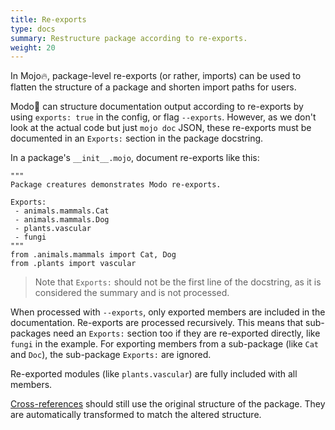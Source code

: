 ```yaml
---
title: Re-exports
type: docs
summary: Restructure package according to re-exports.
weight: 20
---
```


In Mojo🔥, package-level re-exports (or rather, imports) can be used
to flatten the structure of a package and shorten import paths for users.

Modo🧯 can structure documentation output according to re-exports
by using `exports: true` in the config, or flag `--exports`.
However, as we don't look at the actual code but just `mojo doc` JSON,
these re-exports must be documented in an `Exports:` section in the package docstring.

In a package's `__init__.mojo`, document re-exports like this:

```mojo {class="no-wrap"}
"""
Package creatures demonstrates Modo re-exports.

Exports:
 - animals.mammals.Cat
 - animals.mammals.Dog
 - plants.vascular
 - fungi
"""
from .animals.mammals import Cat, Dog
from .plants import vascular
```

> Note that `Exports:` should not be the first line of the docstring, as it is considered the summary and is not processed.

When processed with `--exports`, only exported members are included in the documentation.
Re-exports are processed recursively.
This means that sub-packages need an `Exports:` section too if they are re-exported directly,
like `fungi` in the example.
For exporting members from a sub-package (like `Cat` and `Doc`), the sub-package `Exports:` are ignored.

Re-exported modules (like `plants.vascular`) are fully included with all members.

[Cross-references](../cross-refs) should still use the original structure of the package.
They are automatically transformed to match the altered structure.
